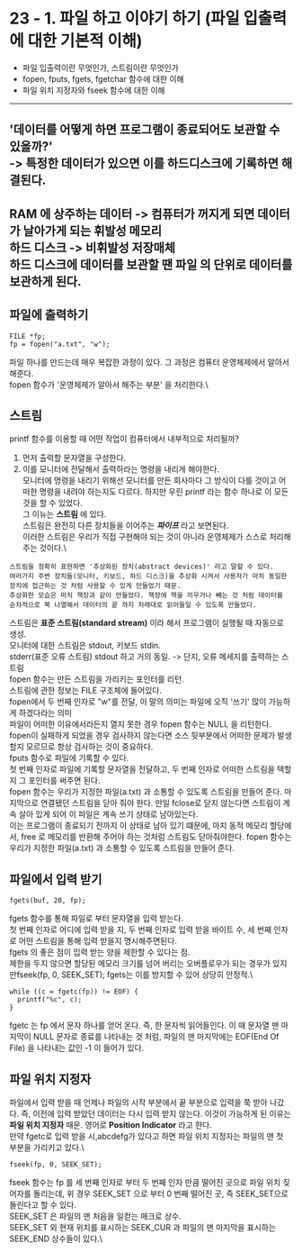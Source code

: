 # 23 - 1. 파일 하고 이야기 하기 (파일 입출력에 대한 기본적 이해)
- 파일 입출력이란 무엇인가, 스트림이란 무엇인가
- fopen, fputs, fgets, fgetchar 함수에 대한 이해
- 파일 위치 지정자와 fseek 함수에 대한 이해
---
'데이터를 어떻게 하면 프로그램이 종료되어도 보관할 수 있을까?'\
-> 특정한 데이터가 있으면 이를 하드디스크에 기록하면 해결된다.
---
RAM 에 상주하는 데이터 -> 컴퓨터가 꺼지게 되면 데이터가 날아가게 되는 __휘발성 메모리__\
하드 디스크 -> 비휘발성 저장매체\
하드 디스크에 데이터를 보관할 땐 __파일__ 의 단위로 데이터를 보관하게 된다.
---
## 파일에 출력하기
```
FILE *fp;
fp = fopen("a.txt", "w");
```
파일 하나를 만드는데 매우 복잡한 과정이 있다. 그 과정은 컴퓨터 운영체제에서 알아서 해준다.\
fopen  함수가 '운영체제가 알아서 해주는 부분' 을 처리한다.\
## 스트림
printf 함수를 이용할 때 어떤 작업이 컴퓨터에서 내부적으로 처리될까?
1. 먼저 출력할 문자열을 구성한다.
2. 이를 모니터에 전달해서 출력하라는 명령을 내리게 해야한다.\
모니터에 명령을 내리기 위해선 모니터를 만든 회사마다 그 방식이 다를 것이고 어떠한 명령을 내려야 하는지도 다르다. 하지만 우린 printf 라는 함수 하나로 이 모든 것을 할 수 있었다.\
그 이뉴는 __스트림__ 에 있다.\
스트림은 완전히 다른 장치들을 이어주는 ___파이프___ 라고 보면된다.\
이러한 스트림은 우리가 직접 구현해야 되는 것이 아니라 운영체제가 스스로 처리해주는 것이다.\
```
스트림을 정확히 표현하면 '추상화된 장치(abstract devices)' 라고 말할 수 있다.
여러가지 주변 장치들(모니터, 키보드, 하드 디스크)을 추상화 시켜서 사용자가 마치 동일한 장치에 접근하는 것 처럼 사용할 수 있게 만들었기 때문.
추상화한 모습은 마치 책장과 같이 만들었다. 책장에 책을 끼우거나 빼는 것 처럼 데이터를 순차적으로 쭉 나열해서 데이터의 끝 까지 차례대로 읽어들일 수 있도록 만들었다.
```
스트림은 __표준 스트림(standard stream)__ 이라 해서 프로그램이 실행될 때 자동으로 생성.\
모니터에 대한 스트림은 stdout, 키보드 stdin.\
stderr(표준 오류 스트림) stdout 하고 거의 동일. -> 단지, 오류 메세지를 출력하는 스트림\
fopen 함수는 만든 스트림을 가리키는 포인터를 리턴.\
스트림에 관한 정보는 FILE 구조체에 들어있다.\
fopen에서 두 번째 인자로 "w"를 전달, 이 말의 의미는 파일에 오직 '쓰기' 많이 가능하게 하겠다라는 의미\
파일이 어떠한 이유에서라든지 열지 못한 경우 fopen 함수는 NULL 을 리턴한다.\
fopen이 실패하게 되었을 경우 검사하지 않는다면 소스 뒷부분에서 어떠한 문제가 발생할지 모르므로 항상 검사하는 것이 중요하다.\
fputs 함수로 파일에 기록할 수 있다.\
첫 번째 인자로 파일에 기록할 문자열을 전달하고, 두 번째 인자로 어떠한 스트림을 택할지 그 포인터를 써주면 된다.\
fopen 함수는 우리가 지정한 파일(a.txt) 과 소통할 수 있도록 스트림을 만들어 준다.
마지막으로 연결됐던 스트림을 닫아 줘야 한다. 만일 fclose로 닫지 않는다면 스트림이 계속 살아 있게 되어 이 파일은 계속 쓰기 상태로 남아있는다.\
이는 프로그램이 종료되기 전까지 이 상태로 남아 있기 떄문에, 마치 동적 메모리 할당에서, free 로 메모리를 반환해 주어야 하는 것처럼 스트림도 닫아줘야한다.
fopen 함수는 우리가 지정한 파일(a.txt) 과 소통할 수 있도록 스트림을 만들어 준다.
## 파일에서 입력 받기
```
fgets(buf, 20, fp);
```
fgets 함수를 통해 파일로 부터 문자열을 입력 받는다.\
첫 번째 인자로 어디에 입력 받을 지, 두 번째 인자로 입력 받을 바이트 수, 세 번째 인자로 어떤 스트림을 통해 입력 받을지 명시해주면된다.\
fgets 의 좋은 점이 입력 받는 양을 제한할 수 있다는 점.\
제한을 두지 않으면 할당된 메모리 크기를 넘어 버리는 오버플로우가 되는 경우가 있지만fseek(fp, 0, SEEK_SET); fgets는 이를 방지할 수 있어 상당히 안정적.\

```
while ((c = fgetc(fp)) != EOF) {
  printf("%c", c);
}
```
fgetc 는 fp 에서 문자 하나를 얻어 온다. 즉, 한 문자씩 읽어들인다. 이 때 문자열 맨 마지막이 NULL 문자로 종료를 나타내는 것 처럼, 파일의 맨 마지막에는 EOF(End Of File) 을 나타내는 값인 -1 이 들어가 있다.
## 파일 위치 지정자
파일에서 입력 받을 때 언제나 파일의 시작 부분에서 끝 부분으로 입력을 쭉 받아 나갔다. 즉, 이전에 입력 받았던 데이터는 다시 입력 받지 않는다. 이것이 가능하게 된 이유는 __파일 위치 지정자__ 때문. 영어로 __Position Indicator__ 라고 한다.\
만약 fgetc로 입력 받을 시,abcdefg가 있다고 하면 파일 위치 지정자는 파일의 맨 첫 부분을 가리키고 있다.\
```
fseek(fp, 0, SEEK_SET);
```
fseek 함수는 fp 를 세 번째 인자로 부터 두 번째 인자 만큼 떨어진 곳으로 파일 위치 짖어자를 돌리는데, 위 경우 SEEK_SET 으로 부터 0 번째 떨어진 곳, 즉 SEEK_SET으로 돌린다고 할 수 있다.\
SEEK_SET 은 파일의 맨 처음을 일컫는 매크로 상수.\
SEEK_SET 외 현재 위치를 표시하는 SEEK_CUR 과 파일의 맨 마지막을 표시하는 SEEK_END 상수들이 있다.\
